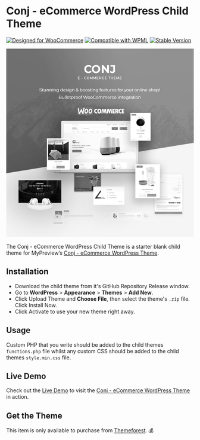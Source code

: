 # Conj - eCommerce WordPress Child Theme

[![Designed for WooCommerce](https://img.shields.io/badge/Designed%20for-WooCommerce-9a6b95.svg)](https://themeforest.net/item/conj-ecommerce-wordpress-theme/21935639?ref=mypreview) [![Compatible with WPML](https://img.shields.io/badge/Compatible%20with-WPML-308fb0.svg)](https://wpml.org/theme/conj/) [![Stable Version](https://img.shields.io/badge/Stable%20version-1.0.3-666EE8.svg)](https://wp.me/p8930x-8q)

![CONJ - eCommerce WordPress Theme](conj-ecommerce-wordpress-child-theme.png)

The Conj - eCommerce WordPress Child Theme is a starter blank child theme for MyPreview’s [Conj - eCommerce WordPress Theme](https://themeforest.net/item/conj-ecommerce-wordpress-theme/21935639?ref=mypreview).

## Installation

* Download the child theme from it's GitHub Repository Release window.
* Go to **WordPress** > **Appearance** > **Themes** > **Add New**.
* Click Upload Theme and **Choose File**, then select the theme's `.zip` file. Click Install Now.
* Click Activate to use your new theme right away.

## Usage

Custom PHP that you write should be added to the child themes `functions.php` file whilst any custom CSS should be added to the child themes `style.min.css` file.

## Live Demo

Check out the [Live Demo](https://www.conj.ws) to visit the [Conj - eCommerce WordPress Theme](https://themeforest.net/item/conj-ecommerce-wordpress-theme/21935639?ref=mypreview) in action.

## Get the Theme

This item is only available to purchase from [Themeforest](https://themeforest.net/item/conj-ecommerce-wordpress-theme/21935639?ref=mypreview). :moneybag:

